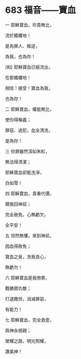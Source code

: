# 683 福音――寶血

一 耶穌寶血，珍貴無比，

流於髑髏地！

是為罪人、叛逆，

為我，也為你！

(和) 耶穌寶血已經流出，

在那髑髏地！

相信！接受！寶血為我，

也為你！

二 耶穌寶血，權能無比，

使你得稱義；

罪惡、過犯，血全清洗，

是為你！

三 你罪雖然深如朱紅，

無法得清潔；

耶穌寶血卻能洗淨，

白如雪！

四 耶穌寶血，貴重代價，

贖我回神前；

完全赦免，心無虧欠，

全平安！

五 坦然無懼，來到神前，

因血得赦免；

寶血之泉，洗我良心，

無虧欠！

六 耶穌寶血是我倚靠，

戰勝眾仇敵；

打退撒但，消滅罪惡，

有能力！

七 耶穌寶血，完全救恩，

與神永相親；

榮耀之路，明光照耀，

讚美神！

